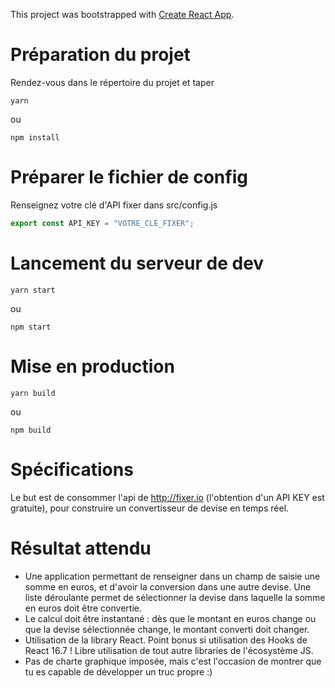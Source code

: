 This project was bootstrapped with [Create React App](https://github.com/facebook/create-react-app).

# Préparation du projet

Rendez-vous dans le répertoire du projet et taper

	yarn

ou 

	npm install

# Préparer le fichier de config

Renseignez votre clé d'API fixer dans src/config.js

```js
export const API_KEY = "VOTRE_CLE_FIXER";
```

# Lancement du serveur de dev

	yarn start

ou

	npm start

# Mise en production

	yarn build

ou

	npm build

# Spécifications

Le but est de consommer l'api de http://fixer.io (l'obtention d'un API KEY est gratuite), pour
construire un convertisseur de devise en temps réel.

# Résultat attendu

* Une application permettant de renseigner dans un champ de saisie une somme en euros, et d'avoir la conversion dans une autre devise. Une liste déroulante permet de sélectionner la devise dans laquelle la somme en euros doit être convertie.
* Le calcul doit être instantané : dès que le montant en euros change ou que la devise sélectionnée change, le montant converti doit changer.
* Utilisation de la library React. Point bonus si utilisation des Hooks de React 16.7 ! Libre utilisation de tout autre libraries de l'écosystème JS.
* Pas de charte graphique imposée, mais c'est l'occasion de montrer que tu es capable de développer un truc propre :)